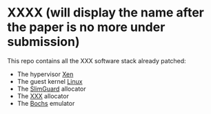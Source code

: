 # XXXX (will display the name after the paper is no more under submission)
<!-- XXX above is for GuaNary -->
<!-- Buffer overflow is a widespread and prevalent memory safety violation in C/C++, reported as the top vulnerability in 2022. Secure memory allocators are generally used to protect systems against attacks that may exploit buffer overflows. Existing allocators mainly rely on two types of countermeasures to prevent or detect overflows: canaries and guard pages, each with its own pros and cons in terms of detection latency and memory footprint.
For virtualized cloud applications, this paper introduces GuaNary, a novel defense against overflows allowing synchronous detection at a low memory footprint cost. To this end, GuaNary leverages Intel Sub-Page write Permission (SPP), a recent hardware virtualization feature that allows to write-protect guest memory at the granularity of 128B (namely, sub-page) instead of 4KB. We implement a software stack, LeanGuard, which promotes the utilization of SPP from inside virtual machines by new secure allocators that use GuaNary. Our evaluation shows that for the same number of protected buffers, LeanGuard consumes 8.3× less memory compared to SlimGuard, a state-of-art secure allocator. Further, for a given amount of memory, LeanGuard allows protecting 25× more buffers than SlimGuard.
The following figure presents the design of LeanGuard. -->

<!-- ![design](leanguard.png)  <p align="center"></p> -->

<!-- <img src="leanguard.png" alt="design" width="50%"/> -->
<!-- XXX below is for LeanGuard -->
This repo contains all the XXX software stack already patched: 
* The hypervisor [Xen](Xen-SPP)
* The guest kernel [Linux](Linux-SPP)
* The [SlimGuard](Allocators) allocator
* The [XXX](Allocators) allocator
* The [Bochs](Bochs-SPP) emulator
